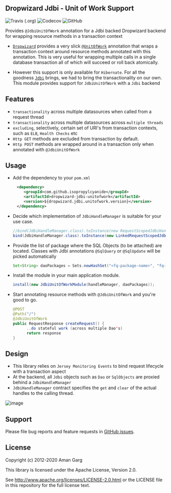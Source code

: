 ## Dropwizard Jdbi - Unit of Work Support
![Travis (.org)](https://img.shields.io/travis/isopropylcyanide/dropwizard-jdbi-unitofwork)
![Codecov](https://img.shields.io/codecov/c/github/isopropylcyanide/dropwizard-jdbi-unitofwork?color=green)
![GitHub](https://img.shields.io/github/license/isopropylcyanide/dropwizard-jdbi-unitofwork?color=blue)


Provides `@JdbiUnitOfWork` annotation for a Jdbi backed Dropwizard backend for wrapping resource methods in a transaction context

- [`Dropwizard`](https://github.com/dropwizard/dropwizard) provides a very slick [`@UnitOfWork`](https://www.dropwizard.io/en/latest/manual/hibernate.html) annotation that wraps a transaction context around resource methods annotated with this annotation. This is very useful for wrapping multiple calls in a single database transaction all of which will succeed or roll back atomically. 

- However this support is only available for `Hibernate`. For all the goodness [`Jdbi`](http://jdbi.org/jdbi2/) brings, we had to bring the transactionality on our own. This module provides support for `JdbiUnitOfWork` with a `Jdbi` backend


## Features

- `transactionality` across multiple datasources when called from a request thread
- `transactionality` across multiple datasources across `multiple threads`
- `excluding`, selectively, certain set of URI's from transaction contexts, such as `ELB`, `Health Checks` etc
- `Http GET` methods are excluded from transaction by default. 
- `Http POST` methods are wrapped around in a transaction only when annotated with `@JdbiUnitOfWork`

## Usage 

- Add the dependency to your `pom.xml`
```xml
     <dependency>
        <groupId>com.github.isopropylcyanide</groupId>
        <artifactId>dropwizard-jdbi-unitofwork</artifactId>
        <version>${dropwizard.jdbi.unitofwork.version}</version>
     </dependency>
```
- Decide which implementation of `JdbiHandleManager` is suitable for your use case.

  ```java
  //bind(JdbiHandleManager.class).toInstance(new RequestScopedJdbiHandleManager(dbi)); 
  bind(JdbiHandleManager.class).toInstance(new LinkedRequestScopedJdbiHandleManager(dbi)); 
  ```

- Provide the list of package where the SQL Objects (to be attached) are located. Classes with Jdbi annotations `@SqlQuery` or `@SqlUpdate` will be picked automatically

  ```java
  Set<String> daoPackages = Sets.newHashSet("<fq-package-name>", "fq-package-name", ...);
  ````

- Install the module in your main application module.

  ```java
  install(new JdbiUnitOfWorkModule(handleManager, daoPackages));
  ```

- Start annotating resource methods with `@JdbiUnitOfWork` and you're good to go.
    ```java
    @POST
    @Path("/")
    @JdbiUnitOfWork
    public RequestResponse createRequest() {
          ..do stateful work (across multiple Dao's)
          return response 
    }
    ```

## Design

- This library relies on `Jersey Monitoring Events` to bind request lifecycle with a transaction aspect
- At the backend, all `Jdbi` objects such as `Dao` or `SqlObjects` are proxied behind a `JdbiHandleManager`
- `JdbiHandleManager` contract specifies the `get` and `clear` of the actual handles to the calling thread.

![image](https://user-images.githubusercontent.com/12872673/80287874-a0e9d080-8751-11ea-8aab-ece79acaa1e0.png)


## Support

Please file bug reports and feature requests in [GitHub issues](https://github.com/isopropylcyanide/dropwizard-jdbi-unitofwork/issues).


## License

Copyright (c) 2012-2020 Aman Garg

This library is licensed under the Apache License, Version 2.0.

See http://www.apache.org/licenses/LICENSE-2.0.html or the LICENSE file in this repository for the full license text.
